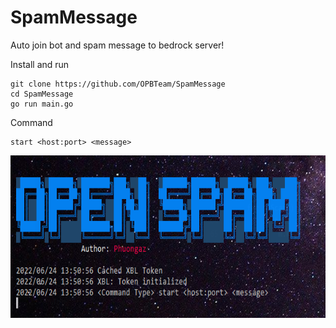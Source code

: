 # SpamMessage
Auto join bot and spam message to bedrock server!

Install and run

```
git clone https://github.com/OPBTeam/SpamMessage
cd SpamMessage
go run main.go
```

Command
```
start <host:port> <message>
```

<img align="left" widht="auto" height="260" src="./image.png?raw=true" alt="Logo">
